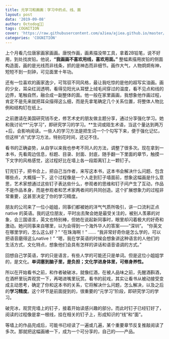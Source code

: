 ```yaml
---
title: 元学习和画画：学习中的点、线、面
layout: post
data: '2019-09-08'
author: Octodog🐙🐶
tags: COGNITION
cover: 'https://raw.githubusercontent.com/aJiea/ajiea.github.io/master/_posts/190908/cover.jpg'
categories: 'COGNITION'
---
```



上个月看几位唐家画家画画。唐悦作画，画素描没带工具，拿着2B铅笔，说不好用，到处找炭铅。他说，**“我画画不喜欢用线，喜欢用面。”** 整幅素描用炭铅的侧面构造面，画的是光线而非线条，抓的是神态而非细节。画作大气，人物炯炯有神，短短不到一刻钟，可见面里十年功。
<br/>

还有一位喜欢的画家逸少，可驾驭不同风格，最让我吃惊的是他的超写实油画。画的少女，耳朵红润透明，看得见阳光从耳壁上绒毛间穿过的温度，看不见点和线的边界，笔触自然，融合成一副整体的面。他一般在家里画画，我想象他作画过程，肯定不是先来就把耳朵描得这么细，而是先拿笔确定几个关系位置，将整体人物比例和结构钉在纸上。
<br/>

之前邀请在美国研究钱币史，修艺术史的朋友做主题分享，通过分享强化学习。她和我讨论**“元学习”，即研究学习的学习。**生词或陌生术语，当这个量达到两万+后，会影响阅读。一些人的学习方法是把生词一个个勾写下来，便于强化记忆，但这样“点”式学习方法，特别花时间，还记不住。
<br/>

看书的正确姿势，从自学以来我也参考不同人的方法，调整了很多次。现在拿到一本书，先看周边信息，标题、目录、封面、封底，随手翻一下里面的章节，触摸一下文字的风格感觉，这过程好比在墙上各一段距离钉上一颗钉子。
<br/>

钉完钉子，把书合上，把自己当作者，来写这本书，这本书会解决什么问题、包含哪些点，大概描一下，这个过程像是一个人走到钉子墙面前，想象这幅画是什么意思，艺术家想通过这些钉子表达些什么，参观者的思维和钉子间产生了互动，作品不是作品本身，而是参观者和艺术家两者间的共同创造。这个扩展想象力的过程非常重要，这甚至决定了你的学习精度。
<br/>

朋友的公司来了一位小姐姐，同事们都被她的洋气气质所吸引，讲一口流利正点 native 的英语。我的这位朋友，平时出去聚会她是最受关注的，被别人羡慕的对象，会三国语言，英文也特别棒，但她在说起新同事时，眼里却闪着极大的好奇和激动。她问同事来自哪里，以为会得到一个海外华人的答案——“深圳”。
“你英文在哪里学的，怎么这么好？”
“在珠海啊！”
……
“我非常好奇你是怎么学的，可以把语音磨得这么native！”
“嗯，我在学英语的时候会想象讲这种语言的人他们的生活方式，文化特点，想象他们会具有怎样的讲话和语音语调的方式。”
<br/>


回想自己学英语，学的只是语言，有些人学的可能还只是单词。但是这位小姐姐学的，是文化。**单词塞到脑子里，是负担；文化学进身体里，可修身养性。**
<br/>

所以在开始看书之前，和作者破破冰，就像红酒，在被人品味之前，先醒酒斟酒，在酒杯里玩弄观赏一下，再喝进嘴里玩赏。看书的前戏，其实让看书从被动接受变成主动思考，确定了你和这本书的关系，它将解决什么问题，怎么解决，以及之后的**学习精度**。这个环节是前面提到的，很重要的“元学习”阶段，即研究学习的学习。
<br/>

破完冰，观赏完墙上的钉子，接着开始读感兴趣的部分。而此时钉子已经钉好了，阅读的过程像是拿一根线，挂在相关的钉子上，形成知识的“线”和“面”。
<br/>

等墙上的作品完成后，可能书已经读了一遍或几遍，某个重要章节反复推敲阅读了多次。那就把这幅画裱一下，成为一个可分享的，自己的——产品。

